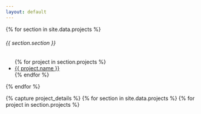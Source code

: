 ```yaml
---
layout: default
---
```


{% for section in site.data.projects %}
  <h6 class="sidebar-heading d-flex justify-content-between align-items-center px-3 mt-4 mb-1 text-muted">
    <span>{{ section.section }}</span>
  </h6>
  <ul class="nav flex-column">
    {% for project in section.projects %}
      <li class="nav-item">
        <a class="nav-link project-link" href="#" data-target="{{ project.id }}">
          <ion-icon name="{{ project.icon }}"></ion-icon>
          {{ project.name }}
        </a>
      </li>
    {% endfor %}
  </ul>
{% endfor %}

{% capture project_details %}
  {% for section in site.data.projects %}
    {% for project in section.projects %}
      <div id="{{ project.id }}" class="project-detail" style="display: none;">
        <h2>{{ project.name }}
          {% for link in project.links %}
            <a href="{{ link.url }}" target="_blank" class="btn btn-outline-secondary btn-sm">
              {% if link.name == "Source" %}
                <ion-icon name="logo-github"></ion-icon>
              {% endif %}
              {{ link.name }}
            </a>
          {% endfor %}
        </h2>
        <p class="lead">{{ project.short_description }}</p>
        <hr>

        <div class="demo-media">
          {% for item in project.demo %}
            <img src="{{ item }}" class="img-fluid rounded border mb-3" alt="{{ project.name }} screenshot">
          {% endfor %}
        </div>

        {{ project.long_description | markdownify }}
      </div>
    {% endfor %}
  {% endfor %}
{% endcapture %}

<script>
  // Safely pass the Jekyll-generated HTML to a JavaScript variable
  const projectDetailsHTML = {{ project_details | jsonify }};
</script>